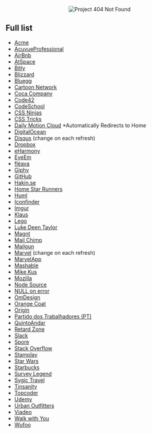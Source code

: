 <p align="center">
  <img src="http://lnfnunes.com.br/img/logo404.png" alt="Project 404 Not Found" />
</p>

## Full list

- [Acme](http://www.acme.com/missing.html)
- [AcuvueProfessional](http://www.acuvueprofessional.com/404)
- [AirBnb](https://www.airbnb.com.br/pagenotfound)
- [AtSpace](http://scar.atspace.org/404.html)
- [Bitly](https://bitly.com/a/404)
- [Blizzard](http://us.blizzard.com/en-us/not-found.html)
- [Bluegg](http://bluegg.co.uk/404)
- [Cartoon Network](http://cn3.cartoonnetwork.com.ar/error404.html)
- [Coca Company](http://www.coca-colacompany.com/404)
- [Code42](http://www.code42.com/Error/)
- [CodeSchool](http://codeschool.com/404)
- [CSS Ninjas](http://www.cssninjas.com/404)
- [CSS Tricks](https://css-tricks.com/thispagedoesntexist)
- [Daily Motion Cloud](https://www.dmcloud.net/404/) *Automatically Redirects to Home
- [DigitalOcean](https://www.digitalocean.com/404/)
- [Disqus](https://disqus.com/by/a/) (change on each refresh)
- [Dropbox](https://www.dropbox.com/404)
- [eHarmony](http://www.eharmony.com/404/)
- [EyeEm](https://www.eyeem.com/404.html)
- [fléava](http://fleava.com/404)
- [Giphy](http://giphy.com/404)
- [GitHub](https://github.com/404)
- [Hakin.se](http://lab.hakim.se/404/)
- [Home Star Runners](http://www.homestarrunner.com/random_garbage_text)
- [Huml](https://www.huml.org/404.shtml)
- [Iconfinder](https://www.iconfinder.com/404)
- [Imgur](http://imgur.com/404)
- [Klaus](http://www.klaus.dk/404040404040404)
- [Lego](https://www.lego.com/404notfound)
- [Luke Deen Taylor](https://controversial.io/404)
- [Magnt](http://www.magnt.com/404/)
- [Mail Chimp](https://mailchimp.com/404/)
- [Mailgun](https://www.mailgun.com/404)
- [Marvel](http://marvel.com/404) (change on each refresh)
- [MarvelApp](https://marvelapp.com/404/)
- [Mashable](http://mashable.com/404)
- [Mike Kus](http://mikekus.com/404)
- [Mozilla](https://www.mozilla.org/en-US/404)
- [Node Source](https://nodesource.com/404)
- [NULL on error](https://nullonerror.org/404)
- [OmDesign](https://omdesign.cz/fab404)
- [Orange Coat](https://www.orangecoat.com/dear-happy-internet-traveler)
- [Origin](https://www.origin.com/404)
- [Partido dos Trabalhadores (PT)](http://www.pt.org.br/404)
- [QuintoAndar](http://www.quintoandar.com.br/404)
- [Retard Zone](http://retardzone.com/404)
- [Slack](https://slack.com/404)
- [Spore](http://www.spore.com/404)
- [Stack Overflow](http://stackoverflow.com/404)
- [Stamplay](https://stamplay.com/404)
- [Star Wars](http://br.starwars.com/404)
- [Starbucks](https://www.starbucks.com/static/error/index.html)
- [Survey Legend](https://www.surveylegend.com/404)
- [Sygic Travel](https://travel.sygic.com/404)
- [Tinsanity](http://www.tinsanity.net/404.shtml)
- [Topcoder](https://www.topcoder.com/404)
- [Udemy](https://www.udemy.com/404/)
- [Urban Outfitters](http://www.urbanoutfitters.com/urban/html/404.html)
- [Viadeo](http://www.viadeo.com/404)
- [Walk with You](http://www.walkwithyou.me/404)
- [Wufoo](http://www.wufoo.com/404/)
